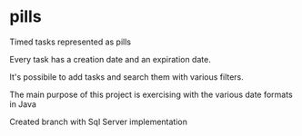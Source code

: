 # pills
Timed tasks represented as pills

Every task has a creation date and an expiration date.

It's possibile to add tasks and search them with various filters.

The main purpose of this project is exercising with the various date formats in Java

Created branch with Sql Server implementation

